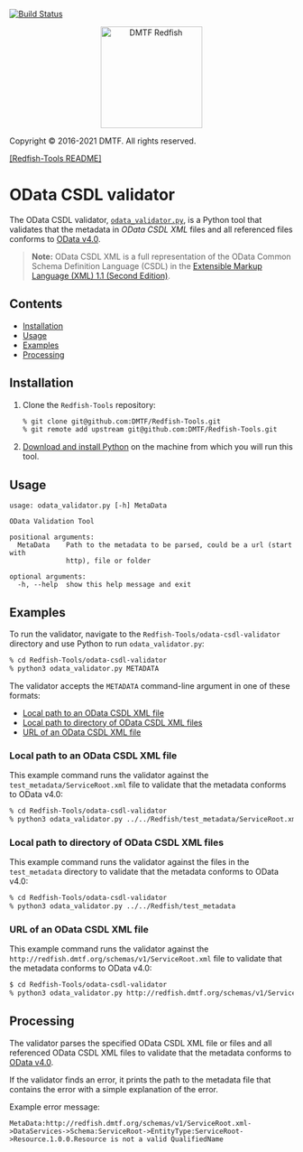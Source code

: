 [![Build Status](https://travis-ci.com/DMTF/Redfish-Tools.svg?branch=master)](https://travis-ci.com/github/DMTF/Redfish-Tools)
<p align="center">
  <img src="http://redfish.dmtf.org/sites/all/themes/dmtf2015/images/dmtf-redfish-logo.png" alt="DMTF Redfish" width=180></p>

Copyright © 2016-2021 DMTF. All rights reserved.

[[Redfish-Tools README]](../README.md#redfish-tools "../README.md#redfish-tools")

# OData CSDL validator

The OData CSDL validator, [`odata_validator.py`](odata_validator.py#L1 "odata_validator.py#L1"), is a Python tool that validates that the metadata in *OData CSDL XML* files and all referenced files conforms to [OData v4.0](http://docs.oasis-open.org/odata/odata-csdl-xml/v4.01/odata-csdl-xml-v4.01.html "http://docs.oasis-open.org/odata/odata-csdl-xml/v4.01/odata-csdl-xml-v4.01.html").

> **Note:** OData CSDL XML is a full representation of the OData Common Schema Definition Language (CSDL) in the [Extensible Markup Language (XML) 1.1 (Second Edition)](https://www.w3.org/TR/2006/REC-xml11-20060816/ "https://www.w3.org/TR/2006/REC-xml11-20060816/").

## Contents

* [Installation](#installation)
* [Usage](#usage)
* [Examples](#examples)
* [Processing](#processing)

## Installation

1. Clone the `Redfish-Tools` repository:

   ```zsh
   % git clone git@github.com:DMTF/Redfish-Tools.git
   % git remote add upstream git@github.com:DMTF/Redfish-Tools.git
   ```
1. [Download and install Python](https://www.python.org/downloads/ "https://www.python.org/downloads/") on the machine from which you will run this tool.

## Usage

```
usage: odata_validator.py [-h] MetaData

OData Validation Tool

positional arguments:
  MetaData    Path to the metadata to be parsed, could be a url (start with
              http), file or folder

optional arguments:
  -h, --help  show this help message and exit
```

## Examples

To run the validator, navigate to the `Redfish-Tools/odata-csdl-validator` directory and use Python to run `odata_validator.py`:

```zsh
% cd Redfish-Tools/odata-csdl-validator
% python3 odata_validator.py METADATA
```

The validator accepts the `METADATA` command-line argument in one of these formats:

* [Local path to an OData CSDL XML file](#local-path-to-an-odata-csdl-xml-file)
* [Local path to directory of OData CSDL XML files](#local-path-to-directory-of-odata-csdl-xml-files)
* [URL of an OData CSDL XML file](#url-of-an-odata-csdl-xml-file)

### Local path to an OData CSDL XML file

This example command runs the validator against the `test_metadata/ServiceRoot.xml` file to validate that the metadata conforms to OData v4.0:

```zsh
% cd Redfish-Tools/odata-csdl-validator
% python3 odata_validator.py ../../Redfish/test_metadata/ServiceRoot.xml
```

### Local path to directory of OData CSDL XML files

This example command runs the validator against the files in the `test_metadata` directory to validate that the metadata conforms to OData v4.0:
         
```zsh
% cd Redfish-Tools/odata-csdl-validator
% python3 odata_validator.py ../../Redfish/test_metadata
```

### URL of an OData CSDL XML file

This example command runs the validator against the `http://redfish.dmtf.org/schemas/v1/ServiceRoot.xml` file to validate that the metadata conforms to OData v4.0:
         
```zsh
$ cd Redfish-Tools/odata-csdl-validator
% python3 odata_validator.py http://redfish.dmtf.org/schemas/v1/ServiceRoot.xml
```

## Processing

The validator parses the specified OData CSDL XML file or files and all referenced OData CSDL XML files to validate that the metadata conforms to [OData v4.0](http://docs.oasis-open.org/odata/odata-csdl-xml/v4.01/odata-csdl-xml-v4.01.html "http://docs.oasis-open.org/odata/odata-csdl-xml/v4.01/odata-csdl-xml-v4.01.html"). 

If the validator finds an error, it prints the path to the metadata file that contains the error with a simple explanation of the error.

Example error message:

```text
MetaData:http://redfish.dmtf.org/schemas/v1/ServiceRoot.xml->DataServices->Schema:ServiceRoot->EntityType:ServiceRoot->Resource.1.0.0.Resource is not a valid QualifiedName
```
